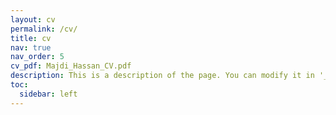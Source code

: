 ```yaml
---
layout: cv
permalink: /cv/
title: cv
nav: true
nav_order: 5
cv_pdf: Majdi_Hassan_CV.pdf
description: This is a description of the page. You can modify it in '_pages/cv.md'. You can also change or remove the top pdf download button.
toc:
  sidebar: left
---
```

